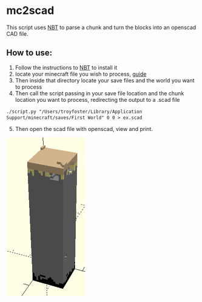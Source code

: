 # mc2scad
This script uses [NBT](https://github.com/twoolie/NBT) to parse a chunk and turn the blocks into an openscad CAD file.


## How to use:
  1. Follow the instructions to [NBT](https://github.com/twoolie/NBT) to install it
  2. locate your minecraft file you wish to process, [guide](https://help.mojang.com/customer/portal/articles/1480874-where-are-minecraft-files-stored-)
  3.  Then inside that directory locate your save files and the world you want to process
  4.  Then call the script passing in your save file location and the chunk location you want to process, redirecting the output to a .scad file

    ./script.py "/Users/troyfoster/Library/Application Support/minecraft/saves/First World" 0 0 > ex.scad

  5.  Then open the scad file with openscad, view and print.

  ![sample image from openscad](https://github.com/t-foster/mc2scad/blob/master/ScreenShotSample.png)